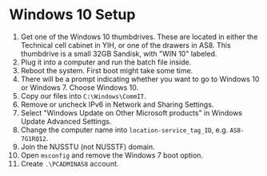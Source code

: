 # Windows 10 Setup

1. Get one of the Windows 10 thumbdrives. These are located in either the Technical cell cabinet in YIH, or one of the drawers in AS8. This thumbdrive is a small 32GB Sandisk, with "WIN 10" labeled.
2. Plug it into a computer and run the batch file inside.
3. Reboot the system. First boot might take some time.
4. There will be a prompt indicating whether you want to go to Windows 10 or Windows 7. Choose Windows 10.
5. Copy our files into `C:\Windows\CommIT`.
6. Remove or uncheck IPv6 in Network and Sharing Settings.
7. Select "Windows Update on Other Microsoft products" in Windows Update Advanced Settings.
8. Change the computer name into `location-service_tag_ID`, e.g. `AS8-7G1RQ12`.
9. Join the NUSSTU (not NUSSTF) domain.
10. Open `msconfig` and remove the Windows 7 boot option.
11. Create `.\PCADMINAS8` account.
